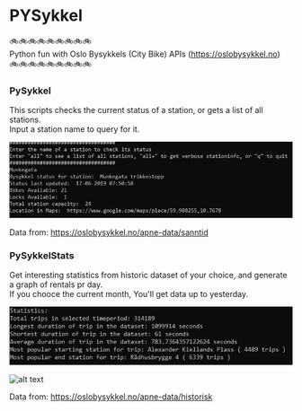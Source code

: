 # PYSykkel
:bike::bike::bike::bike::bike::bike::bike::bike::bike:  
Python fun with Oslo Bysykkels (City Bike) APIs (https://oslobysykkel.no)  
:bike::bike::bike::bike::bike::bike::bike::bike::bike:  

### PySykkel

This scripts checks the current status of a station, or gets a list of all stations.  
Input a station name to query for it.

![alt text](https://github.com/Grue91/PYSykkel/blob/master/Img1.jpg)

Data from: https://oslobysykkel.no/apne-data/sanntid

### PySykkelStats
Get interesting statistics from historic dataset of your choice, and generate a graph of rentals pr day.  
If you chooce the current month, You'll get data up to yesterday.  

![alt text](https://github.com/Grue91/PYSykkel/blob/master/Img2.jpg)

![alt text](https://github.com/Grue91/PYSykkel/blob/master/Img3.jpg)

Data from: https://oslobysykkel.no/apne-data/historisk

